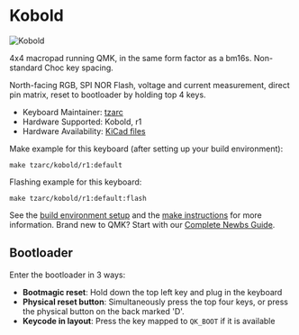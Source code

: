 # Kobold

![Kobold](https://i.imgur.com/R8nDodO.jpg)

4x4 macropad running QMK, in the same form factor as a bm16s. Non-standard Choc key spacing.

North-facing RGB, SPI NOR Flash, voltage and current measurement, direct pin matrix, reset to bootloader by holding top 4 keys.

* Keyboard Maintainer: [tzarc](https://github.com/tzarc)
* Hardware Supported: Kobold, r1
* Hardware Availability: [KiCad files](https://github.com/tzarc/keyboards/tree/main/Kobold)

Make example for this keyboard (after setting up your build environment):

    make tzarc/kobold/r1:default

Flashing example for this keyboard:

    make tzarc/kobold/r1:default:flash

See the [build environment setup](https://docs.qmk.fm/#/getting_started_build_tools) and the [make instructions](https://docs.qmk.fm/#/getting_started_make_guide) for more information. Brand new to QMK? Start with our [Complete Newbs Guide](https://docs.qmk.fm/#/newbs).

## Bootloader

Enter the bootloader in 3 ways:

* **Bootmagic reset**: Hold down the top left key and plug in the keyboard
* **Physical reset button**: Simultaneously press the top four keys, or press the physical button on the back marked 'D'.
* **Keycode in layout**: Press the key mapped to `QK_BOOT` if it is available
